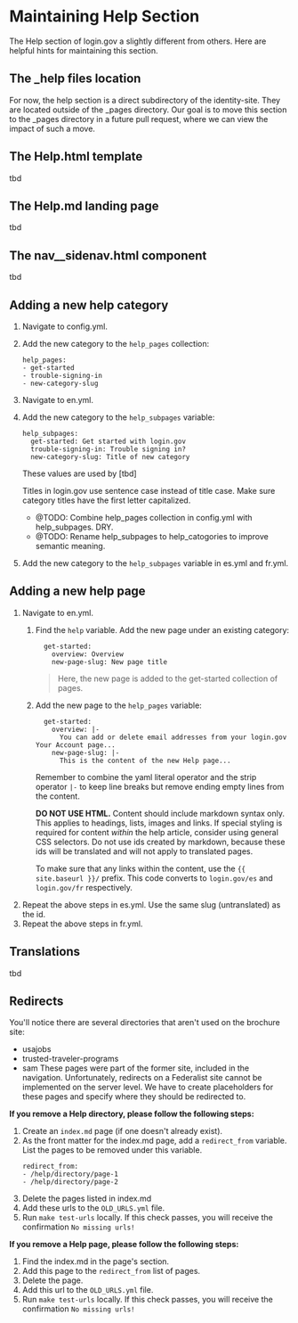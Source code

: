 # Maintaining Help Section

The Help section of login.gov a slightly different from others. Here are helpful hints for maintaining this section.

## The _help files location
For now, the help section is a direct subdirectory of the identity-site. They are located outside of the _pages directory. Our goal is to move this section to the _pages directory in a future pull request, where we can view the impact of such a move.

## The Help.html template
tbd

## The Help.md landing page
tbd

## The nav__sidenav.html component
tbd

## Adding a new help category
1. Navigate to config.yml.
1. Add the new category to the `help_pages` collection:
    ```
    help_pages:
    - get-started
    - trouble-signing-in
    - new-category-slug
    ```
1. Navigate to en.yml.
1. Add the new category to the `help_subpages` variable:
    ```
    help_subpages:
      get-started: Get started with login.gov
      trouble-signing-in: Trouble signing in?
      new-category-slug: Title of new category
    ```
    These values are used by [tbd] 
    
    Titles in login.gov use sentence case instead of title case. Make sure category titles have the first letter capitalized.
    
    * @TODO: Combine help_pages collection in config.yml with help_subpages. DRY.
    * @TODO: Rename help_subpages to help_catogories to improve semantic meaning.
1. Add the new category to the `help_subpages` variable in es.yml and fr.yml.

## Adding a new help page
1. Navigate to en.yml.
    1. Find the `help` variable. Add the new page under an existing category:
        ```
          get-started:
            overview: Overview
            new-page-slug: New page title
        ```
        > Here, the new page is added to the get-started collection of pages.
    1. Add the new page to the `help_pages` variable:
        ```
          get-started:
            overview: |-
              You can add or delete email addresses from your login.gov Your Account page...
            new-page-slug: |-
              This is the content of the new Help page...
        ```
        Remember to combine the yaml literal operator and the strip operator `|-` to keep line breaks but remove ending empty lines from the content.

        **DO NOT USE HTML.** Content should include markdown syntax only. This applies to headings, lists, images and links. If special styling is required for content _within_ the help article, consider using general CSS selectors. Do not use ids created by markdown, because these ids will be translated and will not apply to translated pages.

        To make sure that any links within the content, use the ``{{ site.baseurl }}/`` prefix. This code converts to `login.gov/es` and `login.gov/fr` respectively.
1. Repeat the above steps in es.yml. Use the same slug (untranslated) as the id.
1. Repeat the above steps in fr.yml.

## Translations
tbd

## Redirects
You'll notice there are several directories that aren't used on the brochure site:
  * usajobs
  * trusted-traveler-programs
  * sam
These pages were part of the former site, included in the navigation. Unfortunately, redirects on a Federalist site cannot be implemented on the server level. We have to create placeholders for these pages and specify where they should be redirected to.

__If you remove a Help directory, please follow the following steps:__
  1. Create an `index.md` page (if one doesn't already exist).
  1. As the front matter for the index.md page, add a `redirect_from` variable. List the pages to be removed under this variable.
      ```
      redirect_from: 
      - /help/directory/page-1
      - /help/directory/page-2
      ```
  1. Delete the pages listed in index.md
  1. Add these urls to the `OLD_URLS.yml` file.
  1. Run `make test-urls` locally. If this check passes, you will receive the confirmation `No missing urls!`

__If you remove a Help page, please follow the following steps:__
  1. Find the index.md in the page's section. 
  1. Add this page to the `redirect_from` list of pages.
  1. Delete the page.
  1. Add this url to the `OLD_URLS.yml` file.
  1. Run `make test-urls` locally. If this check passes, you will receive the confirmation `No missing urls!`

